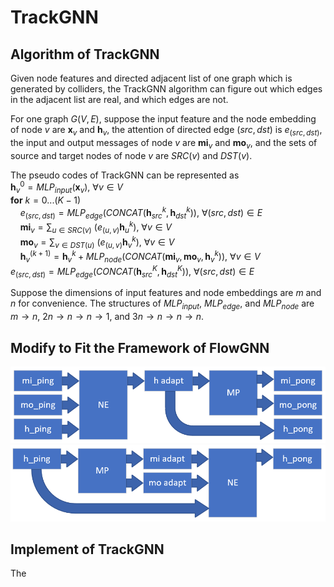 
# TrackGNN 

## Algorithm of TrackGNN 

Given node features and directed adjacent list of one graph which is generated by colliders, the TrackGNN algorithm can figure out which edges in the adjacent list are real, and which edges are not. 

For one graph $G(V,E)$, suppose the input feature and the node embedding of node $v$ are $\mathbf{x}_ v$ and $\mathbf{h}_ v$, the attention of directed edge $(src, dst)$ is $e_ {(src,dst)}$, the input and output messages of node $v$ are $\mathbf{mi}_ v$ and $\mathbf{mo}_ v$, and the sets of source and target nodes of node $v$ are $SRC(v)$ and $DST(v)$. 

The pseudo codes of TrackGNN can be represented as  
$\mathbf{h}_ v^0=MLP_ {input}(\mathbf{x}_ v),\ \forall v\in V$  
$\mathbf{for}\ k=0...(K-1)$  
$\ \ \ \ e_ {(src,dst)}=MLP_ {edge}\Big(CONCAT(\mathbf{h}_ {src}^k,\mathbf{h}_ {dst}^k)\Big),\ \forall(src,dst)\in E$  
$\ \ \ \ \mathbf{mi}_ v=\sum_ {u\in SRC(v)}\ \big(e_ {(u,v)}\mathbf{h}_ u^k\big),\ \forall v\in V$  
$\ \ \ \ \mathbf{mo}_ v=\sum_ {v\in DST(u)}\ \big(e_ {(u,v)}\mathbf{h}_ v^k\big),\ \forall v\in V$  
$\ \ \ \ \mathbf{h}_ v^{(k+1)}=\mathbf{h}_ v^k+MLP_ {node}\Big(CONCAT(\mathbf{mi}_ v,\mathbf{mo}_ v,\mathbf{h}_ v^k)\Big),\ \forall v\in V$  
$e_ {(src,dst)}=MLP_ {edge}\Big(CONCAT(\mathbf{h}_ {src}^K,\mathbf{h}_ {dst}^K)\Big),\ \forall(src,dst)\in E$  

Suppose the dimensions of input features and node embeddings are $m$ and $n$ for convenience. The structures of $MLP_ {input}$, $MLP_ {edge}$, and $MLP_ {node}$ are $m\rightarrow n$, $2n\rightarrow n\rightarrow n\rightarrow 1$, and $3n\rightarrow n\rightarrow n\rightarrow n$. 

## Modify to Fit the Framework of FlowGNN

![NE-to-MP](/image/NE-to-MP.png)
![MP-to-NE](/image/MP-to-NE.png)

## Implement of TrackGNN 

The 




